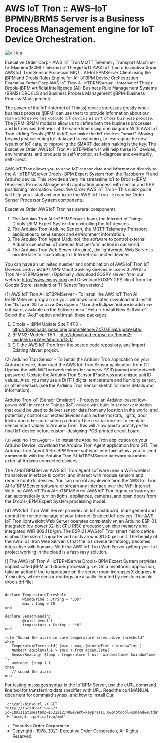 # AWS IoT Tron :: AWS–IoT BPMN/BRMS Server is a Business Process Management engine for IoT Device Orchestration.

![alt tag](https://iotbpm.com/wp-content/uploads/2021/11/AWS_IoT_Tron.png "AWS IoT Tron")

Executive Order Corp - AWS IoT Tron MQTT Telemetry Transport Machine-to-Machine(M2M) / Internet of Things (IoT)
AWS IoT Tron :: Executive Order AWS IoT Tron Sensor Processor MQTT AI-IoTBPMServer Client using the jBPM and Drools Rules Engine for AI-IoTBPM Device Orchestration Executive Order Corp
AWS IoT Tron AI-IoTBPMServer :: Internet of Things Drools-jBPM Artificial Intelligence (AI), Business Rule Management Systems (BRMS) DROOLS and Business Process Management (jBPM-Business Process Management)

The power of the IoT (Internet of Things) device increases greatly when business process (jBPM) can use them to provide information
about our real-world as well as execute IoT devices as part of our business process. The jBPM-BPMN modular allow us to define 
both the business processes and IoT devices behavior at the same time using one diagram. With AWS IoT Tron adding Drools-jBPM to IoT,
we make the IoT devices "smart". Moving beyond just collecting IoT data and transitioning, to leveraging the new wealth of IoT data, 
to improving the SMART decision making is the key. The Executive Order AWS IoT Tron AI-IoTBPMServer will help these IoT devices, environments, 
and products to self-monitor, self-diagnose and eventually, self-direct.

AWS IoT Tron allows you to send IoT sensor data and information directly to the AI-IoTBPMServer Drools-jBPM Expert System from the Raspberry Pi and Arduino device.
This provides a very lite streamline IoT to Drools-jBPM (Business Process Management) application process with sensor and GPS positioning information.
Executive Order AWS IoT Tron - This quick guide will help you install and configure the AWS IoT Tron - Executive Order Sensor Processor System components.

Executive Order AWS IoT Tron has several components:
1. The Arduino Tron AI-IoTBPMServer (Java), the Internet of Things Drools-jBPM Expert System for controlling the IoT devices.
2. The Arduino Tron (Arduino Sensor), the MQTT Telemetry Transport application to send sensor and environment information.
3. The Arduino Tron Agent (Arduino), the software to control external Arduino connected IoT devices that perform action in our world.
4. The Arduino Tron Web Server (Arduino), the lightweight Web Server is an interface for controlling IoT Internet-connected devices.

You can have an unlimited number and combination of AWS IoT Tron IoT Devices and/or EOSPY GPS Client tracking devices in use with AWS IoT Tron AI-IoTBPMServer.
(Optionally, download EOSPY server from our website http://www.eospy.com and Download EOSPY GPS client from the Google Store, standard or TI-SensorTag version.)

(1) AWS IoT Tron AI-IoTBPMServer - To install the AWS IoT Tron AI-IoTBPMServer program on your windows computer, download and install the "Eclipse IDE for Java Developers."
Use the Eclipse feature to add new software, available on the Eclipse menu "Help -> Install New Software". Select the "Add" option and install these packages:
1. Drools + jBPM Update Site 7.47.0 - http://downloads.jboss.org/jbpm/release/7.47.0.Final/updatesite/
2. BPMN2-Modeler 1.5.1 - http://download.eclipse.org/bpmn2-modeler/updates/photon/1.5.1/
3. GIT the AWS IoT Tron from the source code repository, and Import Existing Maven project.

(2) Arduino Tron Sensor - To install the Arduino Tron application on your Arduino device, download the AWS IoT Tron Sensor application from GIT.
Update the with WiFi network values for network SSID (name) and network password. Update the Arduino Tron Sensor IP address and unique unit ID values.
Also, you may use a DHT11 digital temperature and humidity sensor, or other sensors (see the Arduino Tron Sensor sketch for more details and information).

Arduino Tron IoT (Sensor Emulator) - Prototype an Arduino-based low-power WiFi Internet of Things (IoT) device with built-in sensors emulation that could be used to
deliver sensor data from any location in the world, and potentially control connected devices such as thermostats, lights, door locks, and other automation products.
Use a serial monitor to emulate sensor input values to Arduino Tron. This will allow you to prototype the final IoT device before custom-designing PCB-printed circuit board.

(3) Arduino Tron Agent - To install the Arduino Tron application on your Arduino Device, download the Arduino Tron Agent application from GIT.
The Arduino Tron Agent AI-IoTBPMServer software interface allows you to send commands with the Arduino Tron AI-IoTBPMServer software to control external Arduino connected devices.

The AI-IoTBPMServer AWS IoT Tron Agent software uses a WiFi wireless transceiver interface to control and interact with module sensors and remote controls devices. You can 
control any device form the AWS IoT Tron AI-IoTBPMServer software or stream any interface over the WiFi Internet. With the AWS IoT Tron AI-IoTBPMServer AWS IoT Tron Agent software
you can automatically turn on lights, appliances, cameras, and open doors from the Drools-jBPM Expert System processing model.

(4) AWS IoT Tron Web Server provides an IoT dashboard, management and control for remote manage of your Internet-Enabled IoT devices. The AWS IoT Tron lightweight 
Web Server operates completely on an Arduino ESP-01, integrated low power 32-bit CPU RISC processor, on chip memory and integrated WiFi 802.11 b/g/n. The ESP-01 
AWS IoT Tron smart micro device is about the size of a quarter and costs around $1.50 per unit. The beauty of the AWS IoT Tron Web Server is that the IoT device 
technology becomes interactive with humans. With the AWS IoT Tron Web Server getting your IoT project working in the cloud is a fast-easy solution.

[] The AWS IoT Tron AI-IoTBPMServer Drools-jBPM Expert System provides sophisticated jBPM and drools processing. i.e. On a monitoring application, take an action if the temperature 
on the server room increases X degrees in Y minutes, where sensor readings are usually denoted by events example drools.drl file:

<pre><code>
declare TemperatureThreshold 
        windowTime : String = "30s" 
        max : long = 70 
end 

declare SensorReading 
        @role( event ) 
        temperature : String = "40" 
end 

rule "Sound the alarm in case temperature rises above threshold" 
when 
   TemperatureThreshold( $max : max, $windowTime : windowTime ) 
   Number( doubleValue > $max ) from accumulate( 
   SensorReading( $temp : temperature ) over window:time( $windowTime ), 
   average( $temp ) ) 
then 
   // sound the alarm 
end 
</code></pre>

For testing messages syntax to the IoTBPM Server, use the cURL command line tool for transferring data specified with URL. Read the curl MANUAL document for command syntax, and how to install Curl. <pre><code> c:\curl\bin\curl -X GET "http://localhost:5055/?id=100111&timestamp=1521212240&event=keypress1.0&protocol=osmand&outdated=false&valid=true&textMessage=Message_Sent&light=91.0&alarm=Temperature&motion=false" -H "accept: application/xml"
</code></pre>

- Executive Order Corporation
- Copyright - 1978, 2021: Executive Order Corporation, All Rights Reserved
